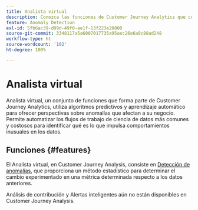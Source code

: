 ```yaml
---
title: Analista virtual
description: Conozca las funciones de Customer Journey Analytics que componen Analista virtual.
feature: Anomaly Detection
exl-id: 5fb6ac39-d09d-49f0-ae1f-13f223e20800
source-git-commit: 3348117a5a6007017735a95aec26e6a8c88ad248
workflow-type: ht
source-wordcount: '102'
ht-degree: 100%

---
```


# Analista virtual

Analista virtual, un conjunto de funciones que forma parte de Customer Journey Analytics, utiliza algoritmos predictivos y aprendizaje automático para ofrecer perspectivas sobre anomalías que afectan a su negocio. Permite automatizar los flujos de trabajo de ciencia de datos más comunes y costosos para identificar qué es lo que impulsa comportamientos inusuales en los datos.

## Funciones {#features}

El Analista virtual, en Customer Journey Analysis, consiste en [Detección de anomalías](c-anomaly-detection/anomaly-detection.md), que proporciona un método estadístico para determinar el cambio experimentado en una métrica determinada respecto a los datos anteriores.

Análisis de contribución y Alertas inteligentes aún no están disponibles en Customer Journey Analysis.
